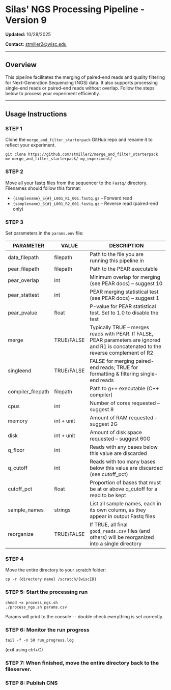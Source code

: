 # Silas' NGS Processing Pipeline - Version 9
**Updated:** 10/28/2025

**Contact:** stmiller2@wisc.edu

---

## Overview
This pipeline facilitates the merging of paired-end reads and quality filtering for Next-Generation Sequencing (NGS) data. It also supports processing single-end reads or paired-end reads without overlap. Follow the steps below to process your experiment efficiently.

---

## Usage Instructions

### STEP 1
Clone the `merge_and_filter_starterpack` GitHub repo and rename it to reflect your experiment.
```
git clone https://github.com/stmiller2/merge_and_filter_starterpack
mv merge_and_filter_starterpack/ my_experiment/
```

### STEP 2
Move all your fastq files from the sequencer to the `Fastq/` directory. Filenames should follow this format:
- `{samplename}_S{#}_L001_R1_001.fastq.gz` – Forward read  
- `{samplename}_S{#}_L001_R2_001.fastq.gz` – Reverse read (paired-end only)

### STEP 3
Set parameters in the `params.env` file:

| PARAMETER         | VALUE      | DESCRIPTION |
|-------------------|------------|-------------|
| data_filepath     | filepath   | Path to the file you are running this pipeline in |
| pear_filepath     | filepath   | Path to the PEAR executable |
| pear_overlap      | int        | Minimum overlap for merging (see PEAR docs) – suggest 10 |
| pear_stattest     | int        | PEAR merging statistical test (see PEAR docs) – suggest 1 |
| pear_pvalue       | float      | P-value for PEAR statistical test. Set to 1.0 to disable the test |
| merge             | TRUE/FALSE | Typically TRUE – merges reads with PEAR. If FALSE, PEAR parameters are ignored and R1 is concatenated to the reverse complement of R2 |
| singleend         | TRUE/FALSE | FALSE for merging paired-end reads; TRUE for formatting & filtering single-end reads |
| compiler_filepath | filepath   | Path to g++ executable (C++ compiler) |
| cpus              | int        | Number of cores requested – suggest 8 |
| memory            | int + unit | Amount of RAM requested – suggest 2G |
| disk              | int + unit | Amount of disk space requested – suggest 60G |
| q_floor           | int        | Reads with any bases below this value are discarded |
| q_cutoff          | int        | Reads with too many bases below this value are discarded (see cutoff_pct) |
| cutoff_pct        | float      | Proportion of bases that must be at or above q_cutoff for a read to be kept |
| sample_names      | strings    | List all sample names, each in its own column, as they appear in output Fastq files |
| reorganize        | TRUE/FALSE | If TRUE, all final `good_reads.csv` files (and others) will be reorganized into a single directory |

### STEP 4
Move the entire directory to your scratch folder:
```
cp -r {directory name} /scratch/{wiscID}
```

### STEP 5: Start the processing run
```
chmod +x process_ngs.sh
./process_ngs.sh params.csv
```

Params will print to the console -- double check everything is set correctly. 

### STEP 6: Monitor the run progress
```
tail -f -n 50 run_progress.log
```
(exit using ctrl+C)

### STEP 7: When finished, move the entire directory back to the fileserver.

### STEP 8: Publish CNS

